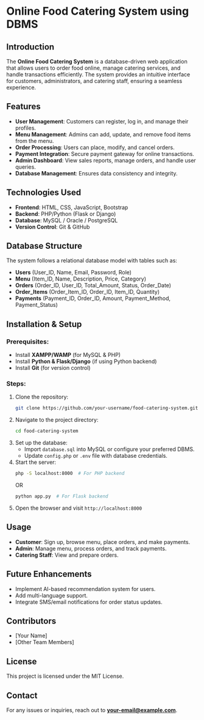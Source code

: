 # Online Food Catering System using DBMS

## Introduction
The **Online Food Catering System** is a database-driven web application that allows users to order food online, manage catering services, and handle transactions efficiently. The system provides an intuitive interface for customers, administrators, and catering staff, ensuring a seamless experience.

## Features
- **User Management**: Customers can register, log in, and manage their profiles.
- **Menu Management**: Admins can add, update, and remove food items from the menu.
- **Order Processing**: Users can place, modify, and cancel orders.
- **Payment Integration**: Secure payment gateway for online transactions.
- **Admin Dashboard**: View sales reports, manage orders, and handle user queries.
- **Database Management**: Ensures data consistency and integrity.

## Technologies Used
- **Frontend**: HTML, CSS, JavaScript, Bootstrap
- **Backend**: PHP/Python (Flask or Django)
- **Database**: MySQL / Oracle / PostgreSQL
- **Version Control**: Git & GitHub

## Database Structure
The system follows a relational database model with tables such as:
- **Users** (User_ID, Name, Email, Password, Role)
- **Menu** (Item_ID, Name, Description, Price, Category)
- **Orders** (Order_ID, User_ID, Total_Amount, Status, Order_Date)
- **Order_Items** (Order_Item_ID, Order_ID, Item_ID, Quantity)
- **Payments** (Payment_ID, Order_ID, Amount, Payment_Method, Payment_Status)

## Installation & Setup
### Prerequisites:
- Install **XAMPP/WAMP** (for MySQL & PHP)
- Install **Python & Flask/Django** (if using Python backend)
- Install **Git** (for version control)

### Steps:
1. Clone the repository:
   ```bash
   git clone https://github.com/your-username/food-catering-system.git
   ```
2. Navigate to the project directory:
   ```bash
   cd food-catering-system
   ```
3. Set up the database:
   - Import `database.sql` into MySQL or configure your preferred DBMS.
   - Update `config.php` or `.env` file with database credentials.
4. Start the server:
   ```bash
   php -S localhost:8000  # For PHP backend
   ```
   OR
   ```bash
   python app.py  # For Flask backend
   ```
5. Open the browser and visit `http://localhost:8000`

## Usage
- **Customer**: Sign up, browse menu, place orders, and make payments.
- **Admin**: Manage menu, process orders, and track payments.
- **Catering Staff**: View and prepare orders.

## Future Enhancements
- Implement AI-based recommendation system for users.
- Add multi-language support.
- Integrate SMS/email notifications for order status updates.

## Contributors
- [Your Name]
- [Other Team Members]

## License
This project is licensed under the MIT License.

## Contact
For any issues or inquiries, reach out to **your-email@example.com**.

